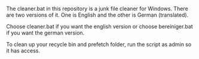 The cleaner.bat in this repository is a junk file cleaner for Windows. There are two versions of it. One is English and the other is German (translated).

Choose cleaner.bat if you want the english version or choose bereiniger.bat if you want the german version.

To clean up your recycle bin and prefetch folder, run the script as admin so it has access.
